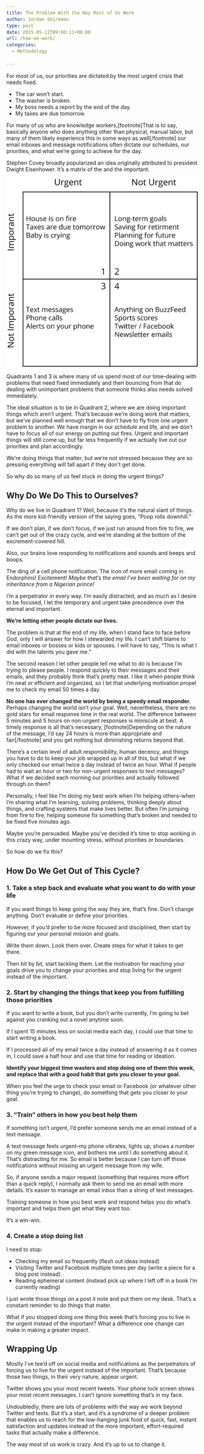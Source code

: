 ```yaml
---
title: The Problem With the Way Most of Us Work
author: Jordan Shirkman
type: post
date: 2015-05-11T09:00:11+00:00
url: /how-we-work/
categories:
  - Methodology

---
```

For most of us, our priorities are dictated by the most urgent crisis that needs fixed.

  * The car won’t start.
  * The washer is broken.
  * My boss needs a report by the end of the day.
  * My taxes are due tomorrow.

For many of us who are knowledge workers,[footnote]That is to say, basically anyone who does anything other than physical, manual labor, but many of them likely experience this in some ways as well[/footnote] our email inboxes and message notifications often dictate our schedules, our priorities, and what we’re going to achieve for the day.

Stephen Covey broadly popularized an idea originally attributed to president Dwight Eisenhower. It’s a matrix of the and the important.

![Image](/static/images/Urgent-imporant.jpeg) 

Quadrants 1 and 3 is where many of us spend most of our time–dealing with problems that need fixed immediately and then bouncing from that do dealing with unimportant problems that someone thinks also needs solved immediately. <!--more-->

The ideal situation is to be in Quadrant 2, where we are doing important things which aren’t urgent. That’s because we’re doing work that matters, but we’ve planned well enough that we don’t have to fly from one urgent problem to another. We have margin in our schedule and life, and we don’t have to focus all of our energy on putting out fires. Urgent and important things will still come up, but far less frequently if we actually live out our priorities and plan accordingly.

We’re doing things that matter, but we’re not stressed because they are so pressing everything will fall apart if they don’t get done.

So why do so many of us feel stuck in doing the urgent things?

## Why Do We Do This to Ourselves?

Why do we live in Quadrant 1? Well, because it’s the natural slant of things. As the more kid-friendly version of the saying goes, “Poop rolls downhill.”

If we don’t plan, if we don’t focus, if we just run around from fire to fire, we can’t get out of the crazy cycle, and we’re standing at the bottom of the excrement-covered hill.

Also, our brains love responding to notifications and sounds and beeps and boops.

The ding of a cell phone notification. The icon of more email coming in. Endorphins! Excitement! _Maybe that’s the email I’ve been waiting for on my inheritance from a Nigerian prince!_

I’m a perpetrator in every way. I’m easily distracted, and as much as I desire to be focused, I let the temporary and urgent take precedence over the eternal and important.

**We’re letting other people dictate our lives.**

The problem is that at the end of my life, when I stand face to face before God, only I will answer for how I stewarded my life. I can’t shift blame to email inboxes or bosses or kids or spouses. I will have to say, “This is what I did with the talents you gave me.”

The second reason I let other people tell me what to do is because I’m trying to please people. I respond quickly to their messages and their emails, and they probably think that’s pretty neat. I like it when people think I’m neat or efficient and organized, so I let that underlying motivation propel me to check my email 50 times a day.

**No one has ever changed the world by being a speedy email responder.** Perhaps changing the world isn’t your goal. Well, nevertheless, there are no gold stars for email response time in the real world. The difference between 5 minutes and 5 hours on non-urgent responses is miniscule at best. A timely response is all that’s necessary, [footnote]Depending on the nature of the message, I’d say 24 hours is more than appropriate and fair[/footnote] and you get nothing but diminishing returns beyond that.

There’s a certain level of adult responsibility, human decency, and things you have to do to keep your job wrapped up in all of this, but what if we only checked our email twice a day instead of twice an hour. What if people had to wait an hour or two for non-urgent responses to text messages? What if we decided each morning our priorities and actually followed through on them?

Personally, I feel like I’m doing my best work when I’m helping others–when I’m sharing what I’m learning, solving problems, thinking deeply about things, and crafting systems that make lives better. But often I’m jumping from fire to fire, helping someone fix something that’s broken and needed to be fixed five minutes ago.

Maybe you’re persuaded. Maybe you’ve decided it’s time to stop working in this crazy way, under mounting stress, without priorities or boundaries.

So how do we fix this?

## How Do We Get Out of This Cycle?

### 1. Take a step back and evaluate what you want to do with your life

If you want things to keep going the way they are, that’s fine. Don’t change anything. Don’t evaluate or define your priorities.

However, if you’d prefer to be more focused and disciplined, then start by figuring our your personal mission and goals.

Write them down. Look them over. Create steps for what it takes to get there.

Then bit by bit, start tackling them. Let the motivation for reaching your goals drive you to change your priorities and stop living for the urgent instead of the important.

### 2. Start by changing the things that keep you from fulfilling those priorities

If you want to write a book, but you don’t write currently, I’m going to bet against you cranking out a novel anytime soon.

If I spent 15 minutes less on social media each day, I could use that time to start writing a book.

If I processed all of my email twice a day instead of answering it as it comes in, I could save a half hour and use that time for reading or ideation.

**Identify your biggest time wasters and stop doing one of them this week, and replace that with a good habit that gets you closer to your goal.**

When you feel the urge to check your email or Facebook (or whatever other thing you’re trying to change), do something that gets you closer to your goal.

### 3. “Train” others in how you best help them

If something isn’t urgent, I’d prefer someone sends me an email instead of a text message.

A text message feels urgent–my phone vibrates, lights up, shows a number on my green message icon, and bothers me until I do something about it. That’s distracting for me. So email is better because I can turn off those notifications without missing an urgent message from my wife.

So, if anyone sends a major request (something that requires more effort than a quick reply), I normally ask them to send me an email with more details. It’s easier to manage an email inbox than a string of text messages.

Training someone in how you best work and respond helps you do what’s important and helps them get what they want too.

It’s a win-win.

### 4. Create a stop doing list

I need to stop:

  * Checking my email so frequently (flesh out ideas instead)
  * Visiting Twitter and Facebook multiple times per day (write a piece for a blog post instead)
  * Reading ephemeral content (instead pick up where I left off in a book I’m currently reading)

I just wrote those things on a post it note and put them on my desk. That’s a constant reminder to do things that mater.

What if you stopped doing one thing this week that’s forcing you to live in the urgent instead of the important? What a difference one change can make in making a greater impact.

## Wrapping Up

Mostly I’ve tee’d off on social media and notifications as the perpetrators of forcing us to live for the urgent instead of the important. That’s because those two things, in their very nature, appear urgent.

Twitter shows you your most recent tweets. Your phone lock screen shows your most recent messages. I can’t ignore something that’s in my face.

Undoubtedly, there are lots of problems with the way we work beyond Twitter and texts. But it’s a start, and it’s a syndrome of a deeper problem that enables us to reach for the low-hanging junk food of quick, fast, instant satisfaction and updates instead of the more important, effort-required tasks that actually make a difference.

The way most of us work is crazy. And it’s up to us to change it.